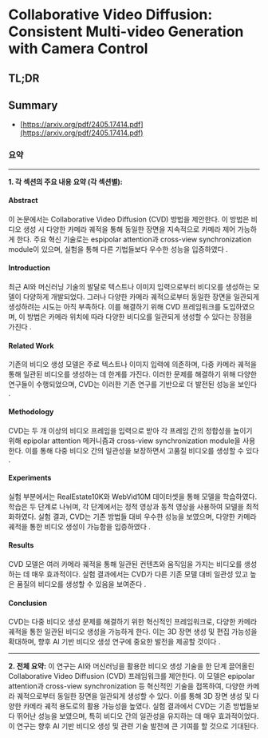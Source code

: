 # Collaborative Video Diffusion: Consistent Multi-video Generation with Camera Control
## TL;DR
## Summary
- [https://arxiv.org/pdf/2405.17414.pdf](https://arxiv.org/pdf/2405.17414.pdf)

### 요약

---

**1. 각 섹션의 주요 내용 요약 (각 섹션별):**

#### Abstract
이 논문에서는 Collaborative Video Diffusion (CVD) 방법을 제안한다. 이 방법은 비디오 생성 시 다양한 카메라 궤적을 통해 동일한 장면을 지속적으로 카메라 제어 가능하게 한다. 주요 혁신 기술로는 espipolar attention과 cross-view synchronization module이 있으며, 실험을 통해 다른 기법들보다 우수한 성능을 입증하였다  .

#### Introduction
최근 AI와 머신러닝 기술의 발달로 텍스트나 이미지 입력으로부터 비디오를 생성하는 모델이 다양하게 개발되었다. 그러나 다양한 카메라 궤적으로부터 동일한 장면을 일관되게 생성하려는 시도는 아직 부족하다. 이를 해결하기 위해 CVD 프레임워크를 도입하였으며, 이 방법은 카메라 위치에 따라 다양한 비디오를 일관되게 생성할 수 있다는 장점을 가진다  .

#### Related Work
기존의 비디오 생성 모델은 주로 텍스트나 이미지 입력에 의존하며, 다중 카메라 궤적을 통해 일관된 비디오를 생성하는 데 한계를 가진다. 이러한 문제를 해결하기 위해 다양한 연구들이 수행되었으며, CVD는 이러한 기존 연구를 기반으로 더 발전된 성능을 보인다  .

#### Methodology
CVD는 두 개 이상의 비디오 프레임을 입력으로 받아 각 프레임 간의 정합성을 높이기 위해 epipolar attention 메커니즘과 cross-view synchronization module을 사용한다. 이를 통해 다중 비디오 간의 일관성을 보장하면서 고품질 비디오를 생성할 수 있다  .

#### Experiments
실험 부분에서는 RealEstate10K와 WebVid10M 데이터셋을 통해 모델을 학습하였다. 학습은 두 단계로 나뉘며, 각 단계에서는 정적 영상과 동적 영상을 사용하여 모델을 최적화하였다. 실험 결과, CVD는 기존 방법들 대비 우수한 성능을 보였으며, 다양한 카메라 궤적을 통한 비디오 생성이 가능함을 입증하였다  .

#### Results
CVD 모델은 여러 카메라 궤적을 통해 일관된 컨텐츠와 움직임을 가지는 비디오를 생성하는 데 매우 효과적이다. 실험 결과에서는 CVD가 다른 기존 모델 대비 일관성 있고 높은 품질의 비디오를 생성할 수 있음을 보여준다  .

#### Conclusion
CVD는 다중 비디오 생성 문제를 해결하기 위한 혁신적인 프레임워크로, 다양한 카메라 궤적을 통한 일관된 비디오 생성을 가능하게 한다. 이는 3D 장면 생성 및 편집 가능성을 확대하며, 향후 AI 기반 비디오 생성 연구에 중요한 발전을 제공할 것이다  .

---

**2. 전체 요약:**
이 연구는 AI와 머신러닝을 활용한 비디오 생성 기술을 한 단계 끌어올린 Collaborative Video Diffusion (CVD) 프레임워크를 제안한다. 이 모델은 epipolar attention과 cross-view synchronization 등 혁신적인 기술을 접목하여, 다양한 카메라 궤적으로부터 동일한 장면을 일관되게 생성할 수 있다. 이를 통해 3D 장면 생성 및 다양한 카메라 궤적 용도로의 활용 가능성을 높였다. 실험 결과에서 CVD는 기존 방법들보다 뛰어난 성능을 보였으며, 특히 비디오 간의 일관성을 유지하는 데 매우 효과적이었다. 이 연구는 향후 AI 기반 비디오 생성 및 관련 기술 발전에 큰 기여를 할 것으로 기대된다.
